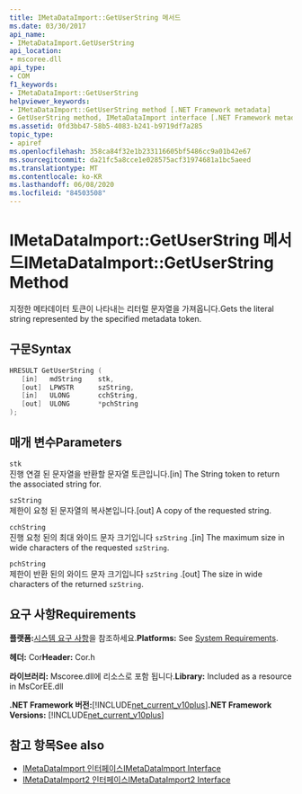 ```yaml
---
title: IMetaDataImport::GetUserString 메서드
ms.date: 03/30/2017
api_name:
- IMetaDataImport.GetUserString
api_location:
- mscoree.dll
api_type:
- COM
f1_keywords:
- IMetaDataImport::GetUserString
helpviewer_keywords:
- IMetaDataImport::GetUserString method [.NET Framework metadata]
- GetUserString method, IMetaDataImport interface [.NET Framework metadata]
ms.assetid: 0fd3bb47-58b5-4083-b241-b9719df7a285
topic_type:
- apiref
ms.openlocfilehash: 358ca84f32e1b233116605bf5486cc9a01b42e67
ms.sourcegitcommit: da21fc5a8cce1e028575acf31974681a1bc5aeed
ms.translationtype: MT
ms.contentlocale: ko-KR
ms.lasthandoff: 06/08/2020
ms.locfileid: "84503508"
---
```

# <a name="imetadataimportgetuserstring-method"></a><span data-ttu-id="bd790-102">IMetaDataImport::GetUserString 메서드</span><span class="sxs-lookup"><span data-stu-id="bd790-102">IMetaDataImport::GetUserString Method</span></span>
<span data-ttu-id="bd790-103">지정한 메타데이터 토큰이 나타내는 리터럴 문자열을 가져옵니다.</span><span class="sxs-lookup"><span data-stu-id="bd790-103">Gets the literal string represented by the specified metadata token.</span></span>  
  
## <a name="syntax"></a><span data-ttu-id="bd790-104">구문</span><span class="sxs-lookup"><span data-stu-id="bd790-104">Syntax</span></span>  
  
```cpp  
HRESULT GetUserString (  
   [in]   mdString    stk,  
   [out]  LPWSTR      szString,  
   [in]   ULONG       cchString,  
   [out]  ULONG       *pchString  
);  
```  
  
## <a name="parameters"></a><span data-ttu-id="bd790-105">매개 변수</span><span class="sxs-lookup"><span data-stu-id="bd790-105">Parameters</span></span>  
 `stk`  
 <span data-ttu-id="bd790-106">진행 연결 된 문자열을 반환할 문자열 토큰입니다.</span><span class="sxs-lookup"><span data-stu-id="bd790-106">[in] The String token to return the associated string for.</span></span>  
  
 `szString`  
 <span data-ttu-id="bd790-107">제한이 요청 된 문자열의 복사본입니다.</span><span class="sxs-lookup"><span data-stu-id="bd790-107">[out] A copy of the requested string.</span></span>  
  
 `cchString`  
 <span data-ttu-id="bd790-108">진행 요청 된의 최대 와이드 문자 크기입니다 `szString` .</span><span class="sxs-lookup"><span data-stu-id="bd790-108">[in] The maximum size in wide characters of the requested `szString`.</span></span>  
  
 `pchString`  
 <span data-ttu-id="bd790-109">제한이 반환 된의 와이드 문자 크기입니다 `szString` .</span><span class="sxs-lookup"><span data-stu-id="bd790-109">[out] The size in wide characters of the returned `szString`.</span></span>  
  
## <a name="requirements"></a><span data-ttu-id="bd790-110">요구 사항</span><span class="sxs-lookup"><span data-stu-id="bd790-110">Requirements</span></span>  
 <span data-ttu-id="bd790-111">**플랫폼:**[시스템 요구 사항](../../get-started/system-requirements.md)을 참조하세요.</span><span class="sxs-lookup"><span data-stu-id="bd790-111">**Platforms:** See [System Requirements](../../get-started/system-requirements.md).</span></span>  
  
 <span data-ttu-id="bd790-112">**헤더:** Cor</span><span class="sxs-lookup"><span data-stu-id="bd790-112">**Header:** Cor.h</span></span>  
  
 <span data-ttu-id="bd790-113">**라이브러리:** Mscoree.dll에 리소스로 포함 됩니다.</span><span class="sxs-lookup"><span data-stu-id="bd790-113">**Library:** Included as a resource in MsCorEE.dll</span></span>  
  
 <span data-ttu-id="bd790-114">**.NET Framework 버전:**[!INCLUDE[net_current_v10plus](../../../../includes/net-current-v10plus-md.md)]</span><span class="sxs-lookup"><span data-stu-id="bd790-114">**.NET Framework Versions:** [!INCLUDE[net_current_v10plus](../../../../includes/net-current-v10plus-md.md)]</span></span>  
  
## <a name="see-also"></a><span data-ttu-id="bd790-115">참고 항목</span><span class="sxs-lookup"><span data-stu-id="bd790-115">See also</span></span>

- [<span data-ttu-id="bd790-116">IMetaDataImport 인터페이스</span><span class="sxs-lookup"><span data-stu-id="bd790-116">IMetaDataImport Interface</span></span>](imetadataimport-interface.md)
- [<span data-ttu-id="bd790-117">IMetaDataImport2 인터페이스</span><span class="sxs-lookup"><span data-stu-id="bd790-117">IMetaDataImport2 Interface</span></span>](imetadataimport2-interface.md)
